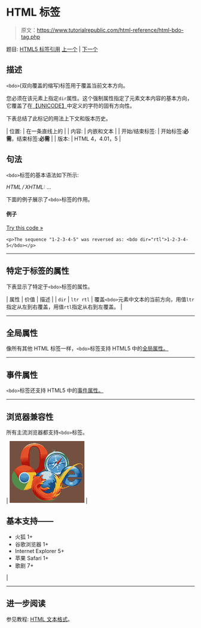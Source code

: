 # HTML <bdo>标签</bdo>

> 原文：<https://www.tutorialrepublic.com/html-reference/html-bdo-tag.php>

题目: [HTML5 标签引用](html5-tags.php) [上一个](html5-bdi-tag.php) | [下一个](html-big-tag.php)

## 描述

`<bdo>`(双向覆盖的缩写)标签用于覆盖当前文本方向。

您必须在该元素上指定`dir`属性。这个强制属性指定了元素文本内容的基本方向，它覆盖了在[【UNICODE】](https://www.w3.org/TR/html4/references.html#ref-UNICODE)中定义的字符的固有方向性。

下表总结了此标记的用法上下文和版本历史。

| 位置: | 在一条直线上的 |
| 内容: | 内嵌和文本 |
| 开始/结束标签: | 开始标签:**必需**，结束标签:**必需** |
| 版本: | HTML 4，4.01，5 |

## 句法

`<bdo>`标签的基本语法如下所示:

*HTML / XHTML:* <bdo dir="ltr|rtl"> ... </bdo>

下面的例子展示了`<bdo>`标签的作用。

#### 例子

[Try this code »](../codelab.php?topic=html&file=bdo-tag "Try this code using online Editor")

```
<p>The sequence "1-2-3-4-5" was reversed as: <bdo dir="rtl">1-2-3-4-5</bdo></p>
```

* * *

## 特定于标签的属性

下表显示了特定于`<bdo>`标签的属性。

| 属性 | 价值 | 描述 |
| `dir` | `ltr
rtl` | 覆盖`<bdo>`元素中文本的当前方向，用值`ltr`指定从左到右覆盖，用值`rtl`指定从右到左覆盖。 |

* * *

## 全局属性

像所有其他 HTML 标签一样，`<bdo>`标签支持 HTML5 中的[全局属性。](html5-global-attributes.php)

* * *

## 事件属性

`<bdo>`标签还支持 HTML5 中的[事件属性。](html5-event-attributes.php)

* * *

## 浏览器兼容性

所有主流浏览器都支持`<bdo>`标签。

| ![Browsers Icon](img/e9331123c77668c1832e541c2fca1002.png) | 

## 基本支持——

*   火狐 1+
*   谷歌浏览器 1+
*   Internet Explorer 5+
*   苹果 Safari 1+
*   歌剧 7+

 |

* * *

## 进一步阅读

参见教程: [HTML 文本格式](../html-tutorial/html-text-formatting.php)。